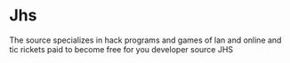 # Jhs
The source specializes in hack programs and games of lan and online and tic rickets paid to become free for you developer source JHS
